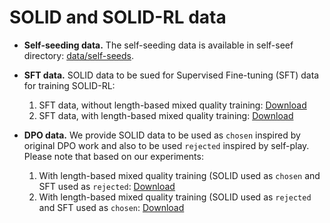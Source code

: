 # SOLID and SOLID-RL data

  - **Self-seeding data.** The self-seeding data is available in self-seef directory: [data/self-seeds](./self-seeds).

  - **SFT data.** SOLID data to be sued for Supervised Fine-tuning (SFT) data for training SOLID-RL:

    1. SFT data, without length-based mixed quality training: [Download](https://www.dropbox.com/scl/fi/ix78lhl7qsvlf275fpliz/data_SFT-WoDPO-WoMixQ.json?rlkey=9m669pe9oj3jv8uc7obeby280&dl=0)
    2. SFT data, with length-based mixed quality training: [Download](https://www.dropbox.com/scl/fi/ix78lhl7qsvlf275fpliz/data_SFT-WoDPO-WoMixQ.json?rlkey=9m669pe9oj3jv8uc7obeby280&dl=0)

  - **DPO data.** We provide SOLID data to be used as `chosen` inspired by original DPO work and also to be used `rejected` inspired by self-play. Please note that based on our experiments:

    1. With length-based mixed quality training (SOLID used as `chosen` and SFT used as `rejected`: [Download](https://www.dropbox.com/scl/fi/i817cf0b1xks1c4bcvht6/DPO_data_SOLID-SFT-WoDPO-MixQV2.json-SOLIDChosen-SFTRejected.json?rlkey=k8dlqclf0vae3wg17g66uvfk1&dl=0)
    2. With length-based mixed quality training (SOLID used as `rejected` and SFT used as `chosen`: [Download](https://www.dropbox.com/scl/fi/1fdpe1kmym45epqjjuiud/DPO_data_SOLID-SFT-WoDPO-MixQV2.json-SOLIDRejected-SFTChosen.json?rlkey=7laxv1er7u4iq4vv2q3o5p247&dl=0)


